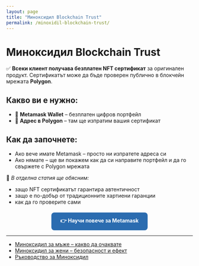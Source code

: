 ```yaml
---
layout: page
title: "Миноксидил Blockchain Trust"
permalink: /minoxidil-blockchain-trust/
---
```


<h1>Миноксидил Blockchain Trust</h1>

<p>✅ <strong>Всеки клиент получава безплатен NFT сертификат</strong> за оригинален продукт. 
Сертификатът може да бъде проверен публично в блокчейн мрежата <strong>Polygon</strong>.</p>

<h2>Какво ви е нужно:</h2>
<ul>
  <li>🦊 <strong>Metamask Wallet</strong> – безплатен цифров портфейл</li>
  <li>🔗 <strong>Адрес в Polygon</strong> – там ще изпратим вашия сертификат</li>
</ul>

<h2>Как да започнете:</h2>
<ul>
  <li>Ако вече имате Metamask – просто ни изпратете адреса си</li>
  <li>Ако нямате – ще ви покажем как да си направите портфейл и да го свържете с Polygon мрежата</li>
</ul>

<p>📖 <em>В отделна статия ще обясним:</em></p>
<ul>
  <li>защо NFT сертификатът гарантира автентичност</li>
  <li>защо е по-добър от традиционните хартиени гаранции</li>
  <li>как да го проверите сами</li>
</ul>

<div style="margin-top:20px; text-align:center;">
  <a href="/rkovodstvo-za-metamask/" 
     style="background-color:#2b6cb0; color:#fff; padding:12px 24px; border-radius:8px; 
            text-decoration:none; font-weight:bold; display:inline-block;">
    👉 Научи повече за Metamask
  </a>
</div>

---

<ul>
  <li><a href="/minoxidil-za-mazhe/">Миноксидил за мъже – какво да очаквате</a></li>
  <li><a href="/minoxidil-za-jeni/">Миноксидил за жени – безопасност и ефект</a></li>
  <li><a href="/rkovo-dstvo-za-minoxidil/">Ръководство за Миноксидил</a></li>
</ul>
